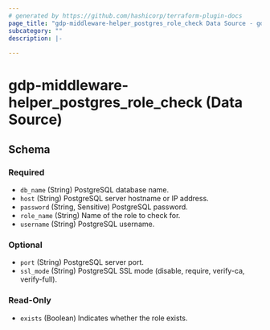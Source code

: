 ```yaml
---
# generated by https://github.com/hashicorp/terraform-plugin-docs
page_title: "gdp-middleware-helper_postgres_role_check Data Source - gdp-middleware-helper"
subcategory: ""
description: |-
  
---
```


# gdp-middleware-helper_postgres_role_check (Data Source)





<!-- schema generated by tfplugindocs -->
## Schema

### Required

- `db_name` (String) PostgreSQL database name.
- `host` (String) PostgreSQL server hostname or IP address.
- `password` (String, Sensitive) PostgreSQL password.
- `role_name` (String) Name of the role to check for.
- `username` (String) PostgreSQL username.

### Optional

- `port` (String) PostgreSQL server port.
- `ssl_mode` (String) PostgreSQL SSL mode (disable, require, verify-ca, verify-full).

### Read-Only

- `exists` (Boolean) Indicates whether the role exists.
